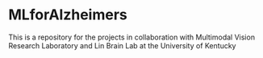 # MLforAlzheimers
This is a repository for the projects in collaboration with Multimodal Vision Research Laboratory and Lin Brain Lab at the University of Kentucky

